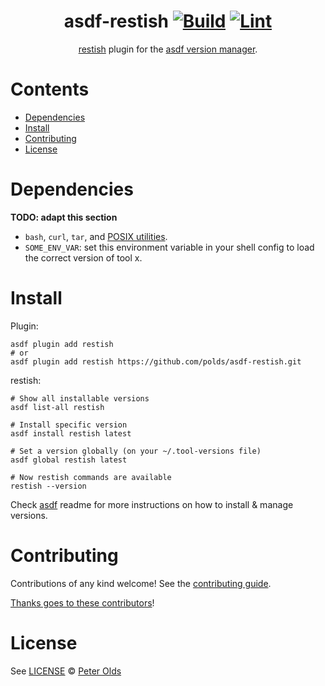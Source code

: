 <div align="center">

# asdf-restish [![Build](https://github.com/polds/asdf-restish/actions/workflows/build.yml/badge.svg)](https://github.com/polds/asdf-restish/actions/workflows/build.yml) [![Lint](https://github.com/polds/asdf-restish/actions/workflows/lint.yml/badge.svg)](https://github.com/polds/asdf-restish/actions/workflows/lint.yml)

[restish](https://rest.sh/) plugin for the [asdf version manager](https://asdf-vm.com).

</div>

# Contents

- [Dependencies](#dependencies)
- [Install](#install)
- [Contributing](#contributing)
- [License](#license)

# Dependencies

**TODO: adapt this section**

- `bash`, `curl`, `tar`, and [POSIX utilities](https://pubs.opengroup.org/onlinepubs/9699919799/idx/utilities.html).
- `SOME_ENV_VAR`: set this environment variable in your shell config to load the correct version of tool x.

# Install

Plugin:

```shell
asdf plugin add restish
# or
asdf plugin add restish https://github.com/polds/asdf-restish.git
```

restish:

```shell
# Show all installable versions
asdf list-all restish

# Install specific version
asdf install restish latest

# Set a version globally (on your ~/.tool-versions file)
asdf global restish latest

# Now restish commands are available
restish --version
```

Check [asdf](https://github.com/asdf-vm/asdf) readme for more instructions on how to
install & manage versions.

# Contributing

Contributions of any kind welcome! See the [contributing guide](contributing.md).

[Thanks goes to these contributors](https://github.com/polds/asdf-restish/graphs/contributors)!

# License

See [LICENSE](LICENSE) © [Peter Olds](https://github.com/polds/)
